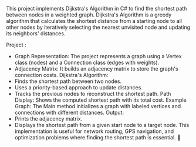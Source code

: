 This project implements Dijkstra's Algorithm in C# to find the shortest path between nodes in a weighted graph. Dijkstra's Algorithm is a greedy algorithm that calculates the shortest distance from a starting node to all other nodes by iteratively selecting the nearest unvisited node and updating its neighbors' distances.

Project :
- Graph Representation: The project represents a graph using a Vertex class (nodes) and a Connection class (edges with weights).
- Adjacency Matrix: It builds an adjacency matrix to store the graph's connection costs.
Dijkstra's Algorithm:
- Finds the shortest path between two nodes.
- Uses a priority-based approach to update distances.
- Tracks the previous nodes to reconstruct the shortest path.
Path Display: Shows the computed shortest path with its total cost.
Example Graph: The Main method initializes a graph with labeled vertices and connections with different distances.
Output:
- Prints the adjacency matrix.
- Displays the shortest path from a given start node to a target node.
This implementation is useful for network routing, GPS navigation, and optimization problems where finding the shortest path is essential. 🚀
